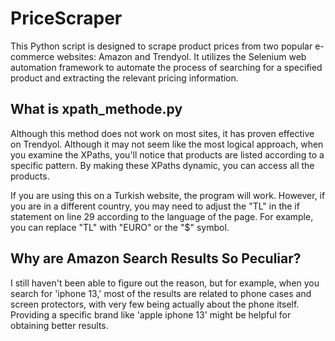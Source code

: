 # PriceScraper
This Python script is designed to scrape product prices from two popular e-commerce websites: Amazon and Trendyol. It utilizes the Selenium web automation framework to automate the process of searching for a specified product and extracting the relevant pricing information.

## What is xpath_methode.py 
Although this method does not work on most sites, it has proven effective on Trendyol. Although it may not seem like the most logical approach, when you examine the XPaths, you'll notice that products are listed according to a specific pattern. By making these XPaths dynamic, you can access all the products.

If you are using this on a Turkish website, the program will work. However, if you are in a different country, you may need to adjust the "TL" in the if statement on line 29 according to the language of the page. For example, you can replace "TL" with "EURO" or the "$" symbol.

## Why are Amazon Search Results So Peculiar?
I still haven't been able to figure out the reason, but for example, when you search for 'iphone 13,' most of the results are related to phone cases and screen protectors, with very few being actually about the phone itself. Providing a specific brand like 'apple iphone 13' might be helpful for obtaining better results.